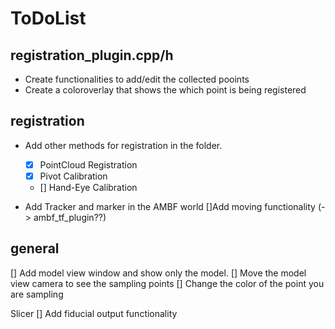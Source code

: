 # ToDoList


## registration_plugin.cpp/h
- Create functionalities to add/edit the collected pooints
- Create a coloroverlay that shows the which point is being registered


## registration
- Add other methods for registration in the folder.
    - [x] PointCloud Registration
    - [x] Pivot Calibration
    - [] Hand-Eye Calibration

- Add Tracker and marker in the AMBF world
[]Add moving functionality (-> ambf_tf_plugin??)


## general
[] Add model view window and show only the model.
[] Move the model view camera to see the sampling points
[] Change the color of the point you are sampling

Slicer
[] Add fiducial output functionality